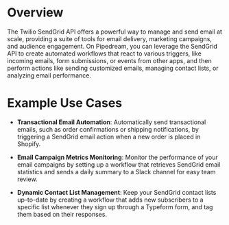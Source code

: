 # Overview

The Twilio SendGrid API offers a powerful way to manage and send email at scale, providing a suite of tools for email delivery, marketing campaigns, and audience engagement. On Pipedream, you can leverage the SendGrid API to create automated workflows that react to various triggers, like incoming emails, form submissions, or events from other apps, and then perform actions like sending customized emails, managing contact lists, or analyzing email performance.

# Example Use Cases

- **Transactional Email Automation**: Automatically send transactional emails, such as order confirmations or shipping notifications, by triggering a SendGrid email action when a new order is placed in Shopify.

- **Email Campaign Metrics Monitoring**: Monitor the performance of your email campaigns by setting up a workflow that retrieves SendGrid email statistics and sends a daily summary to a Slack channel for easy team review.

- **Dynamic Contact List Management**: Keep your SendGrid contact lists up-to-date by creating a workflow that adds new subscribers to a specific list whenever they sign up through a Typeform form, and tag them based on their responses.
